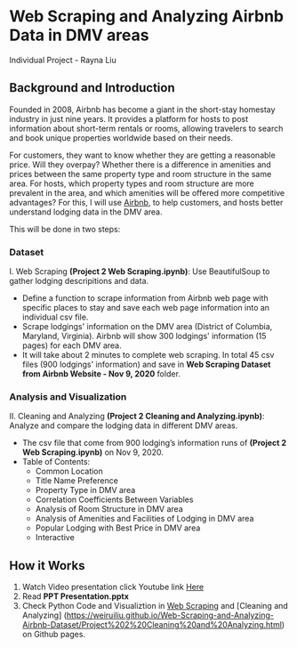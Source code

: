 # Web Scraping and Analyzing Airbnb Data in DMV areas
Individual Project - Rayna Liu

## Background and Introduction
Founded in 2008, Airbnb has become a giant in the short-stay homestay industry in just nine years. It provides a platform for hosts to post information about short-term rentals or rooms, allowing travelers to search and book unique properties worldwide based on their needs.

For customers, they want to know whether they are getting a reasonable price. Will they overpay? Whether there is a difference in amenities and prices between the same property type and room structure in the same area. For hosts, which property types and room structure are more prevalent in the area, and which amenities will be offered more competitive advantages? For this, I will use [Airbnb](https://www.airbnb.com/), to help customers, and hosts better understand lodging data in the DMV area.

This will be done in two steps: 

### Dataset
I. Web Scraping **(Project 2 Web Scraping.ipynb)**: Use BeautifulSoup to gather lodging descripitions and data.
* Define a function to scrape information from Airbnb web page with specific places to stay and save each web page information into an individual csv file.
* Scrape lodgings' information on the DMV area (District of Columbia, Maryland, Virginia). Airbnb will show 300 lodgings' information (15 pages) for each DMV area.
* It will take about 2 minutes to complete web scraping. In total 45 csv files (900 lodgings' information) and save in **Web Scraping Dataset from Airbnb Website - Nov 9, 2020** folder.

### Analysis and Visualization
II. Cleaning and Analyzing **(Project 2 Cleaning and Analyzing.ipynb)**: Analyze and compare the lodging data in different DMV areas.
* The csv file that come from 900 lodging’s information runs of **(Project 2 Web Scraping.ipynb)** on Nov 9, 2020.
* Table of Contents:
  * Common Location
  * Title Name Preference
  * Property Type in DMV area
  * Correlation Coefficients Between Variables 
  * Analysis of Room Structure in DMV area
  * Analysis of Amenities and Facilities of Lodging in DMV area
  * Popular Lodging with Best Price in DMV area
  * Interactive

## How it Works
  1. Watch Video presentation click Youtube link [Here](https://youtu.be/zbClqCMHpQo)
  2. Read **PPT Presentation.pptx**
  3. Check Python Code and Visualiztion in [Web Scraping](https://weiruiliu.github.io/Web-Scraping-and-Analyzing-Airbnb-Dataset/Project%202%20Web%20Scraping.html) and [Cleaning and Analyzing] (https://weiruiliu.github.io/Web-Scraping-and-Analyzing-Airbnb-Dataset/Project%202%20Cleaning%20and%20Analyzing.html) on Github pages.
